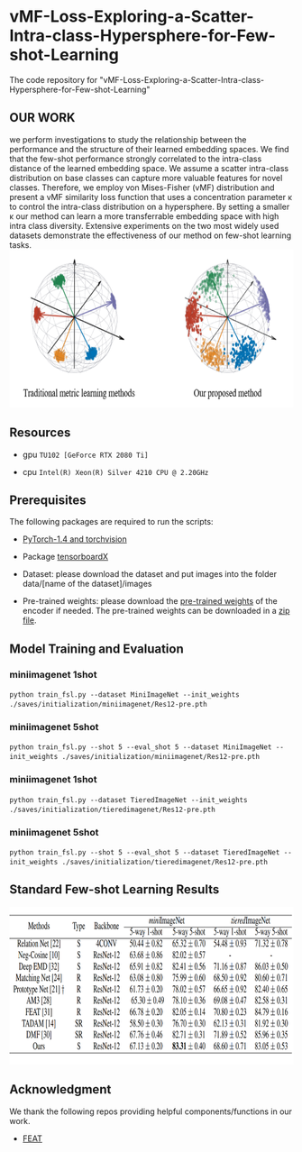 # vMF-Loss-Exploring-a-Scatter-Intra-class-Hypersphere-for-Few-shot-Learning
The code repository for "vMF-Loss-Exploring-a-Scatter-Intra-class-Hypersphere-for-Few-shot-Learning"
## OUR WORK
we perform investigations to study the relationship between the performance and the structure of their learned embedding spaces. 
We find that the few-shot performance strongly correlated to the intra-class distance of the learned embedding space. 
We assume a scatter intra-class distribution on base classes can capture more valuable features for novel classes. 
Therefore, we employ von Mises-Fisher (vMF) distribution and present a vMF similarity loss function that uses a concentration parameter κ to control the intra-class distribution on a hypersphere. 
By setting a smaller κ  our method can learn a more transferrable embedding space with high intra class diversity. 
Extensive experiments on the two most widely used datasets demonstrate the effectiveness of our method on few-shot learning tasks. 
<img src='imgs/architecture.png' width='640' height='280'>

## Resources
- gpu  `TU102 [GeForce RTX 2080 Ti]`

- cpu  `Intel(R) Xeon(R) Silver 4210 CPU @ 2.20GHz`

## Prerequisites

The following packages are required to run the scripts:

- [PyTorch-1.4 and torchvision](https://pytorch.org)

- Package [tensorboardX](https://github.com/lanpa/tensorboardX)

- Dataset: please download the dataset and put images into the folder data/[name of the dataset]/images

- Pre-trained weights: please download the [pre-trained weights](https://drive.google.com/open?id=14Jn1t9JxH-CxjfWy4JmVpCxkC9cDqqfE) of the encoder if needed. The pre-trained weights can be downloaded in a [zip file](https://drive.google.com/file/d/1XcUZMNTQ-79_2AkNG3E04zh6bDYnPAMY/view?usp=sharing).

## Model Training and Evaluation

### miniimagenet 1shot
`python train_fsl.py --dataset MiniImageNet --init_weights ./saves/initialization/miniimagenet/Res12-pre.pth`


### miniimagenet 5shot
`python train_fsl.py --shot 5 --eval_shot 5 --dataset MiniImageNet --init_weights ./saves/initialization/miniimagenet/Res12-pre.pth`


### miniimagenet 1shot
`python train_fsl.py --dataset TieredImageNet --init_weights ./saves/initialization/tieredimagenet/Res12-pre.pth`


### miniimagenet 5shot
`python train_fsl.py --shot 5 --eval_shot 5 --dataset TieredImageNet --init_weights ./saves/initialization/tieredimagenet/Res12-pre.pth`

## Standard Few-shot Learning Results


<img src='imgs/result.png' width='640' height='280'>

## Acknowledgment
We thank the following repos providing helpful components/functions in our work.
- [FEAT](https://github.com/Sha-Lab/FEAT)
